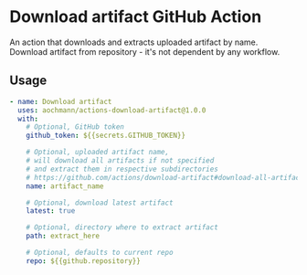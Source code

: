 # Download artifact GitHub Action

An action that downloads and extracts uploaded artifact by name. Download artifact from repository - it's not dependent by any workflow.

## Usage

```yaml
- name: Download artifact
  uses: aochmann/actions-download-artifact@1.0.0
  with:
    # Optional, GitHub token
    github_token: ${{secrets.GITHUB_TOKEN}}

    # Optional, uploaded artifact name,
    # will download all artifacts if not specified
    # and extract them in respective subdirectories
    # https://github.com/actions/download-artifact#download-all-artifacts
    name: artifact_name

    # Optional, download latest artifact
    latest: true

    # Optional, directory where to extract artifact
    path: extract_here

    # Optional, defaults to current repo
    repo: ${{github.repository}}
```
